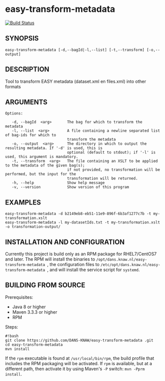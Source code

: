 easy-transform-metadata
===========
[![Build Status](https://travis-ci.org/DANS-KNAW/easy-transform-metadata.png?branch=master)](https://travis-ci.org/DANS-KNAW/easy-transform-metadata)

SYNOPSIS
--------

    easy-transform-metadata [-d,--bagId|-l,--list] [-t,--transform] [-o,--output]


DESCRIPTION
-----------

Tool to transform EASY metadata (dataset.xml en files.xml) into other formats


ARGUMENTS
---------

    Options:

       -d, --bagId  <arg>       The bag for which to transform the metadata
       -l, --list  <arg>        A file containing a newline separated list of bag-ids for which to
                                transform the metadata
       -o, --output  <arg>      The directory in which to output the resulting metadata. If '-d' is used, this is
                                optional (default to stdout); if '-l' is used, this argument is mandatory.
       -t, --transform  <arg>   The file containing an XSLT to be applied to the metadata of the given bag(s);
                                if not provided, no transformation will be performed, but the input for the
                                transformation will be returned.
       -h, --help               Show help message
       -v, --version            Show version of this program

EXAMPLES
--------

    easy-transform-metadata -d b2149eb8-eb51-11e9-896f-6b3af1277c7b -t my-transformation.xslt
    easy-transform-metadata -l my-datasetIds.txt -t my-transformation.xslt -o transformation-output/


INSTALLATION AND CONFIGURATION
------------------------------
Currently this project is build only as an RPM package for RHEL7/CentOS7 and later. The RPM will install the binaries to
`/opt/dans.knaw.nl/easy-transform-metadata `, the configuration files to `/etc/opt/dans.knaw.nl/easy-transform-metadata `,
and will install the service script for `systemd`. 

BUILDING FROM SOURCE
--------------------
Prerequisites:

* Java 8 or higher
* Maven 3.3.3 or higher
* RPM

Steps:
    
    #!bash
    git clone https://github.com/DANS-KNAW/easy-transform-metadata .git
    cd easy-transform-metadata 
    mvn install

If the `rpm` executable is found at `/usr/local/bin/rpm`, the build profile that includes the RPM 
packaging will be activated. If `rpm` is available, but at a different path, then activate it by using
Maven's `-P` switch: `mvn -Pprm install`.